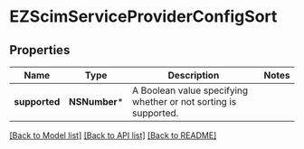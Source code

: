 # EZScimServiceProviderConfigSort

## Properties
Name | Type | Description | Notes
------------ | ------------- | ------------- | -------------
**supported** | **NSNumber*** | A Boolean value specifying whether or not sorting is supported. | 

[[Back to Model list]](../README.md#documentation-for-models) [[Back to API list]](../README.md#documentation-for-api-endpoints) [[Back to README]](../README.md)


